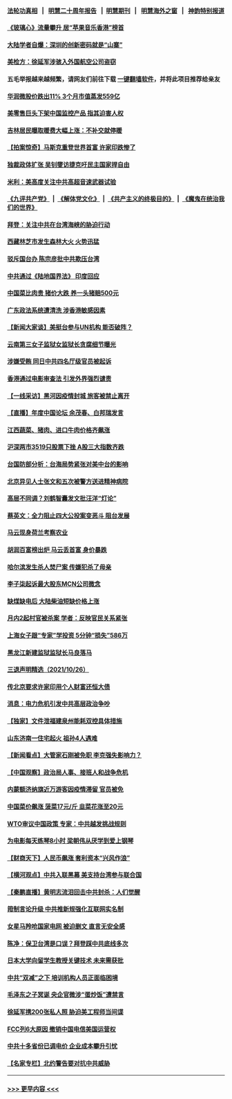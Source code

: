 #### [法轮功真相](https://github.com/gfw-breaker/truth/blob/master/README.md?t=0) &nbsp;&nbsp;|&nbsp;&nbsp; [明慧二十周年报告](https://github.com/gfw-breaker/mh-reports/blob/master/README.md?t=0) &nbsp;&nbsp;|&nbsp;&nbsp;[明慧期刊](https://github.com/gfw-breaker/mh-qikan) &nbsp;&nbsp;|&nbsp;&nbsp; [明慧海外之窗](https://github.com/gfw-breaker/mh-news/blob/master/README.md?t=0) &nbsp;&nbsp;|&nbsp;&nbsp; [神韵特别报道](https://github.com/gfw-breaker/mh-news/blob/master/shenyun.md?t=0)
#### [《玻璃心》流量攀升 居“苹果音乐香港”榜首](../pages/nsc413/n13334369.md?t=10280801) 
#### [大陆学者自爆：深圳的创新密码就是“山寨”](../pages/nsc413/n13333887.md?t=10280801) 
#### [美检方：徐延军涉骇入外国航空公司盗窃](../pages/nsc413/n13334091.md?t=10280801) 
#### 五毛举报越来越频繁，请网友们前往下载 [一键翻墙软件](https://github.com/gfw-breaker/ssr-accounts)，并将此项目推荐给亲友
#### [华润微股价跌出11% 3个月市值蒸发559亿](../pages/nsc413/n13334258.md?t=10280801) 
#### [美零售巨头下架中国监控产品 指其迫害人权](../pages/nsc413/n13333984.md?t=10280801) 
#### [吉林居民曝取暖费大幅上涨：不补交就停暖](../pages/nsc413/n13333731.md?t=10280801) 
#### [【拍案惊奇】马斯克重登世界首富 许家印跌惨了](../pages/nsc413/n13333907.md?t=10280801) 
#### [独裁政体扩张 吴钊燮访捷克吁民主国家捍自由](../pages/nsc413/n13333917.md?t=10280801) 
#### [米利：美高度关注中共高超音速武器试验](../pages/nsc413/n13334071.md?t=10280801) 
#### [《九评共产党》](https://github.com/begood0513/9ping.md/blob/master/README.md) &nbsp;|&nbsp; [《解体党文化》](../../../../jtdwh.md/blob/master/README.md)  &nbsp;|&nbsp; [《共产主义的终极目的》](../../../../gczydzjmd.md/blob/master/README.md) &nbsp;|&nbsp; [《魔鬼在统治我们的世界》](../../../../mgztzwmdsj.md/blob/master/README.md) 
#### [拜登：关注中共在台湾海峡的胁迫行动](../pages/nsc413/n13333847.md?t=10280801) 
#### [西藏林芝市发生森林大火 火势迅猛](../pages/nsc413/n13333799.md?t=10280801) 
#### [驳斥国台办 陈宗彦批中共欺压台湾](../pages/nsc413/n13333145.md?t=10280801) 
#### [中共通过《陆地国界法》 印度回应](../pages/nsc413/n13333825.md?t=10280801) 
#### [中国菜比肉贵 猪价大跌 养一头猪赔500元](../pages/nsc413/n13332047.md?t=10280801) 
#### [广东政法系统遭清洗 涉香港敏感因素](../pages/nsc413/n13333723.md?t=10280801) 
#### [【新闻大家谈】美挺台参与UN机构 能否破阵？](../pages/nsc413/n13333519.md?t=10280801) 
#### [云南第三女子监狱女监狱长贪腐细节曝光](../pages/nsc413/n13333051.md?t=10280801) 
#### [涉嫌受贿 同日中共四名厅级官员被起诉](../pages/nsc413/n13333235.md?t=10280801) 
#### [香港通过电影审查法 引发外界强烈谴责](../pages/nsc413/n13333546.md?t=10280801) 
#### [【一线采访】黑河因疫情封城 旅客被禁止离开](../pages/nsc413/n13333348.md?t=10280801) 
#### [【直播】年度中国论坛 余茂春、白邦瑞发言](../pages/nsc413/n13332516.md?t=10280801) 
#### [江西蔬菜、猪肉、进口牛肉价格齐飙涨](../pages/nsc413/n13333237.md?t=10280801) 
#### [沪深两市3519只股票下挫 A股三大指数齐跌](../pages/nsc413/n13332872.md?t=10280801) 
#### [台国防部分析：台海局势紧张对美中台的影响](../pages/nsc413/n13332627.md?t=10280801) 
#### [北京异见人士张文和五次被警方送进精神病院](../pages/nsc413/n13332963.md?t=10280801) 
#### [高层不同调？刘鹤智囊发文批汪洋“灯论”](../pages/nsc413/n13332244.md?t=10280801) 
#### [蔡英文：全力阻止四大公投案变恶斗 阻台发展](../pages/nsc413/n13333061.md?t=10280801) 
#### [马云现身荷兰考察农业](../pages/nsc413/n13332994.md?t=10280801) 
#### [胡润百富榜出炉 马云丢首富 身价暴跌](../pages/nsc413/n13332781.md?t=10280801) 
#### [哈尔滨发生杀人焚尸案 传嫌犯杀了母亲](../pages/nsc413/n13332697.md?t=10280801) 
#### [李子柒起诉最大股东MCN公司微念](../pages/nsc413/n13332761.md?t=10280801) 
#### [缺煤缺电后 大陆柴油短缺价格上涨](../pages/nsc413/n13332294.md?t=10280801) 
#### [月内2起村官被杀案 学者：反映官民关系紧张](../pages/nsc413/n13332149.md?t=10280801) 
#### [上海女子跟“专家”学投资 5分钟“损失”586万](../pages/nsc413/n13332084.md?t=10280801) 
#### [黑龙江新建监狱监狱长马良落马](../pages/nsc413/n13332390.md?t=10280801) 
#### [三退声明精选（2021/10/26）](../pages/nsc413/n13332339.md?t=10280801) 
#### [传北京要求许家印用个人财富还恒大债](../pages/nsc413/n13332144.md?t=10280801) 
#### [消息：电力危机引发中共高层政治争吵](../pages/nsc413/n13332091.md?t=10280801) 
#### [【独家】文件泄福建泉州能耗双控具体措施](../pages/nsc413/n13331924.md?t=10280801) 
#### [山东济南一住宅起火 祖孙4人遇难](../pages/nsc413/n13332156.md?t=10280801) 
#### [【新闻看点】大管家石刚被免职 李克强失影响力？](../pages/nsc413/n13331851.md?t=10280801) 
#### [【中国观察】政治局人事、接班人和战争危机](../pages/nsc413/n13331932.md?t=10280801) 
#### [内蒙额济纳旗近万游客因疫情滞留 官员被免](../pages/nsc413/n13332006.md?t=10280801) 
#### [中国菜价飙涨 菠菜17元/斤 韭菜花涨至20元](../pages/nsc413/n13331916.md?t=10280801) 
#### [WTO审议中国政策 专家：中共越发挑战规则](../pages/nsc413/n13329325.md?t=10280801) 
#### [为电影每天练琴8小时 梁朝伟从厌学到爱上钢琴](../pages/nsc413/n13331670.md?t=10280801) 
#### [【财商天下】人民币飙涨 套利资本“兴风作浪”](../pages/nsc413/n13331388.md?t=10280801) 
#### [【横河观点】中共入联黑幕 美支持台湾参与联合国](../pages/nsc413/n13331868.md?t=10280801) 
#### [【秦鹏直播】黄明志流泪回击中共封杀：人们觉醒](../pages/nsc413/n13331858.md?t=10280801) 
#### [箝制言论升级 中共推新规强化互联网实名制](../pages/nsc413/n13331803.md?t=10280801) 
#### [女星马羚呛国家电网 被迫删文 直言无安全感](../pages/nsc413/n13331759.md?t=10280801) 
#### [陈净：保卫台湾是口误？拜登踩中共底线多次](../pages/nsc413/n13331298.md?t=10280801) 
#### [日本大学向留学生教授关键技术 未来需获批](../pages/nsc413/n13331589.md?t=10280801) 
#### [中共“双减”之下 培训机构人员正面临困境](../pages/nsc413/n13331620.md?t=10280801) 
#### [毛泽东之子冥诞 央企官微涉“蛋炒饭”遭禁言](../pages/nsc413/n13331597.md?t=10280801) 
#### [徐延军携200张私人照 胁迫美工程师当间谍](../pages/nsc413/n13331491.md?t=10280801) 
#### [FCC列6大原因 撤销中国电信美国运营权](../pages/nsc413/n13331452.md?t=10280801) 
#### [中共十多省份已调电价 企业成本攀升引忧](../pages/nsc413/n13331303.md?t=10280801) 
#### [【名家专栏】北约警告要对抗中共威胁](../pages/nsc413/n13330929.md?t=10280801) 

----
#### [ >>> 更早内容 <<< ](../indexes/nsc413-earlier.md)
